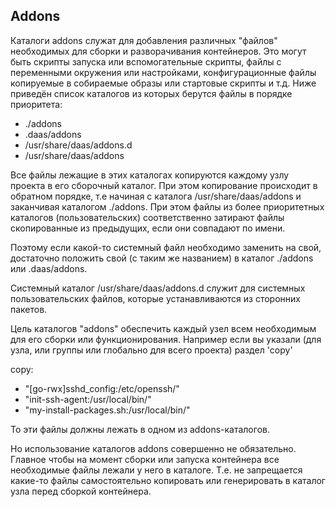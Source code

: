 Addons
-------
Каталоги addons служат для добавления различных "файлов" необходимых для сборки и разворачивания
контейнеров. Это могут быть скрипты запуска или вспомогательные скрипты, файлы с переменными окружения
или настройками, конфигурационные файлы копируемые в собираемые образы или стартовые скрипты и т.д.
Ниже приведён список каталогов из которых берутся файлы в порядке приоритета:

- ./addons
- .daas/addons
- /usr/share/daas/addons.d
- /usr/share/daas/addons

Все файлы лежащие в этих каталогах копируются каждому узлу проекта в его сборочный каталог.
При этом копирование происходит в обратном порядке, т.е начиная с каталога /usr/share/daas/addons
и заканчивая каталогом ./addons. При этом файлы из более приоритетных каталогов (пользовательских)
соответственно затирают файлы скопированные из предыдущих, если они совпадают по имени.

Поэтому если какой-то системный файл необходимо заменить на свой, достаточно положить свой 
(с таким же названием) в каталог ./addons или .daas/addons.

Системный каталог /usr/share/daas/addons.d служит для системных пользовательских файлов,
которые устанавливаются из сторонних пакетов.

Цель каталогов "addons" обеспечить каждый узел всем необходимым для его сборки или функционирования.
Например если вы указали (для узла, или группы или глобально для всего проекта) раздел 'copy'

copy:
  - "[go-rwx]sshd_config:/etc/openssh/"
  - "init-ssh-agent:/usr/local/bin/"
  - "my-install-packages.sh:/usr/local/bin/"

То эти файлы должны лежать в одном из addons-каталогов.

Но использование каталогов addons совершенно не обязательно. Главное чтобы на момент сборки
или запуска контейнера все необходимые файлы лежали у него в каталоге. 
Т.е. не запрещается какие-то файлы самостоятельно копировать или генерировать
в каталог узла перед сборкой контейнера.
